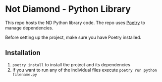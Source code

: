 # Not Diamond - Python Library

This repo hosts the ND Python library code. 
The repo uses [Poetry](https://python-poetry.org/docs/) to manage dependencies. 

Before setting up the project, make sure you have Poetry installed.

## Installation

1. ```poetry install``` to install the project and its dependencies
2. If you want to run any of the individual files execute ```poetry run python filename.py```